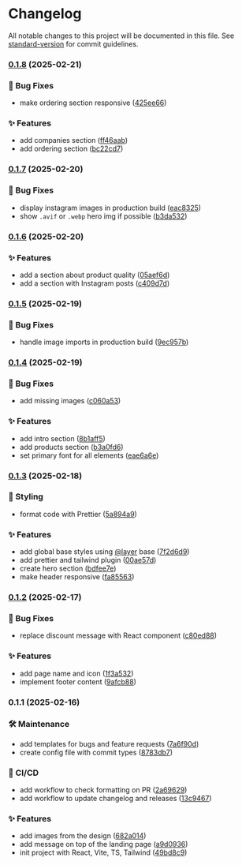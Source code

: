 # Changelog

All notable changes to this project will be documented in this file. See [standard-version](https://github.com/conventional-changelog/standard-version) for commit guidelines.

### [0.1.8](https://github.com/OleksandrZadvornyi/kal-hans-landing/compare/v0.1.7...v0.1.8) (2025-02-21)


### 🐛 Bug Fixes

* make ordering section responsive ([425ee66](https://github.com/OleksandrZadvornyi/kal-hans-landing/commit/425ee664b7e855151f2ffe5f49bf5e8c339af65f))


### ✨ Features

* add companies section ([ff46aab](https://github.com/OleksandrZadvornyi/kal-hans-landing/commit/ff46aab14b7721d019734f7b184a26eb68583d4e))
* add ordering section ([bc22cd7](https://github.com/OleksandrZadvornyi/kal-hans-landing/commit/bc22cd72b01e0eb50ceab9214f6e78c8c7e67a8a))

### [0.1.7](https://github.com/OleksandrZadvornyi/kal-hans-landing/compare/v0.1.6...v0.1.7) (2025-02-20)


### 🐛 Bug Fixes

* display instagram images in production build ([eac8325](https://github.com/OleksandrZadvornyi/kal-hans-landing/commit/eac832513bad37b8fe061172ae82fe85c3c262ff))
* show `.avif` or `.webp` hero img if possible ([b3da532](https://github.com/OleksandrZadvornyi/kal-hans-landing/commit/b3da532dc108f8ebfa58cf74430673e0d715e107))

### [0.1.6](https://github.com/OleksandrZadvornyi/kal-hans-landing/compare/v0.1.5...v0.1.6) (2025-02-20)


### ✨ Features

* add a section about product quality ([05aef6d](https://github.com/OleksandrZadvornyi/kal-hans-landing/commit/05aef6d59e434d3bd44b1b01a13ef5df9391a23c))
* add a section with Instagram posts ([c409d7d](https://github.com/OleksandrZadvornyi/kal-hans-landing/commit/c409d7dd9f0311ab47254edb7a46cac567adbc41))

### [0.1.5](https://github.com/OleksandrZadvornyi/kal-hans-landing/compare/v0.1.4...v0.1.5) (2025-02-19)


### 🐛 Bug Fixes

* handle image imports in production build ([9ec957b](https://github.com/OleksandrZadvornyi/kal-hans-landing/commit/9ec957b3c72f6d063876438f71348a6da05b897d))

### [0.1.4](https://github.com/OleksandrZadvornyi/kal-hans-landing/compare/v0.1.3...v0.1.4) (2025-02-19)


### 🐛 Bug Fixes

* add missing images ([c060a53](https://github.com/OleksandrZadvornyi/kal-hans-landing/commit/c060a53ce5ef904974343430dce098da4092a0c5))


### ✨ Features

* add intro section ([8b1aff5](https://github.com/OleksandrZadvornyi/kal-hans-landing/commit/8b1aff5e0cc5b2f8e2472cbb8b04348654692081))
* add products section ([b3a0fd6](https://github.com/OleksandrZadvornyi/kal-hans-landing/commit/b3a0fd6f47ef386ce5563937f27d415ed923efb2))
* set primary font for all elements ([eae6a6e](https://github.com/OleksandrZadvornyi/kal-hans-landing/commit/eae6a6e9dbc450248dad46c5cbfb251bde076df7))

### [0.1.3](https://github.com/OleksandrZadvornyi/kal-hans-landing/compare/v0.1.2...v0.1.3) (2025-02-18)


### 💄 Styling

* format code with Prettier ([5a894a9](https://github.com/OleksandrZadvornyi/kal-hans-landing/commit/5a894a93fb365cd310d27182b1a501f34a2b8d33))


### ✨ Features

* add global base styles using [@layer](https://github.com/layer) base ([7f2d6d9](https://github.com/OleksandrZadvornyi/kal-hans-landing/commit/7f2d6d907ce364e8c2f6149085379ae3392f8d99))
* add prettier and tailwind plugin ([00ae57d](https://github.com/OleksandrZadvornyi/kal-hans-landing/commit/00ae57dcaff1fe7b57d5d0f3bcf706b31cf98547))
* create hero section ([bdfee7e](https://github.com/OleksandrZadvornyi/kal-hans-landing/commit/bdfee7e345e3af32fd8ae2712bf3bbfd90d58bc8))
* make header responsive ([fa85563](https://github.com/OleksandrZadvornyi/kal-hans-landing/commit/fa85563acbe83e48d2889d395eae25d83d1a053b))

### [0.1.2](https://github.com/OleksandrZadvornyi/kal-hans-landing/compare/v0.1.1...v0.1.2) (2025-02-17)


### 🐛 Bug Fixes

* replace discount message with React component ([c80ed88](https://github.com/OleksandrZadvornyi/kal-hans-landing/commit/c80ed8801126532ead5c0f97c2ab207baa1bbd83))


### ✨ Features

* add page name and icon ([1f3a532](https://github.com/OleksandrZadvornyi/kal-hans-landing/commit/1f3a532969c50d8d27ca2e04ddda117ac2190bde))
* implement footer content ([9afcb88](https://github.com/OleksandrZadvornyi/kal-hans-landing/commit/9afcb887a15b2e7df07414379b6d1670dedc3b20))

### 0.1.1 (2025-02-16)


### 🛠 Maintenance

* add templates for bugs and feature requests ([7a6f90d](https://github.com/OleksandrZadvornyi/kal-hans-landing/commit/7a6f90d07de7bb99841ab79ca45705fc4d812567))
* create config file with commit types ([8783db7](https://github.com/OleksandrZadvornyi/kal-hans-landing/commit/8783db7147f2e30fbc68006578f57c94f8e412c5))


### 👷 CI/CD

* add workflow to check formatting on PR ([2a69629](https://github.com/OleksandrZadvornyi/kal-hans-landing/commit/2a69629854e10cbd47b64c0cf7841a2c56a72cef))
* add workflow to update changelog and releases ([13c9467](https://github.com/OleksandrZadvornyi/kal-hans-landing/commit/13c946710dfefc1fa0865e9ae317a4acc183e749))


### ✨ Features

* add images from the design ([682a014](https://github.com/OleksandrZadvornyi/kal-hans-landing/commit/682a014267d0b6aa0849f24126fee59218fe4ae2))
* add message on top of the landing page ([a9d0936](https://github.com/OleksandrZadvornyi/kal-hans-landing/commit/a9d0936ec3aef27ebd816c9c2a1f15c47d76a8f3))
* init project with React, Vite, TS, Tailwind ([49bd8c9](https://github.com/OleksandrZadvornyi/kal-hans-landing/commit/49bd8c9a87886e0118aacb0b1937ea5138e0b91c))
